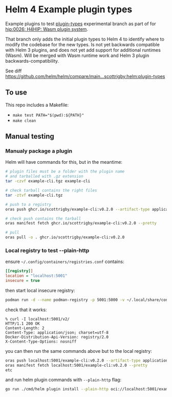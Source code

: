# Helm 4 Example plugin types

Example plugins to test [plugin-types](https://github.com/scottrigby/helm/tree/plugin-types) experimental branch as part of for [hip:0026: H4HIP: Wasm plugin system](https://github.com/helm/community/blob/main/hips/hip-0026.md).

That branch only adds the initial plugin types to Helm 4 to identify where to modify the codebase for the new types. Is not yet backwards compatible with Helm 3 plugins, and does not yet add support for additional runtimes (Wasm). Will be merged with Wasm runtime work and Helm 3 plugin backwards-compatibility.

See diff https://github.com/helm/helm/compare/main...scottrigby:helm:plugin-types

## To use

This repo includes a Makefile:

- `make test PATH="$(pwd):${PATH}"`
- `make clean`

## Manual testing

### Manualy package a plugin

Helm will have commands for this, but in the meantime:

```sh
# plugin files must be a folder with the plugin name
# and tarballed with .gz extension
tar -czvf example-cli.tgz example-cli

# check tarball contains the right files
tar -ztvf example-cli.tgz

# push to a registry
oras push ghcr.io/scottrigby/example-cli:v0.2.0 --artifact-type application/vnd.helm.plugin.v1+json example-cli.tgz

# check push contains the tarball
oras manifest fetch ghcr.io/scottrigby/example-cli:v0.2.0 --pretty

# pull
oras pull -o . ghcr.io/scottrigby/example-cli:v0.2.0
```

### Local registry to test --plain-http

ensure `~/.config/containers/registries.conf` contains:

```ini
[[registry]]
location = "localhost:5001"
insecure = true
```

then start local insecure registry:

```sh
podman run -d --name podman-registry -p 5001:5000 -v ~/.local/share/containers/registry:/var/lib/registry --restart=always registry:2
```

check that it works:

```console
% curl -I localhost:5001/v2/
HTTP/1.1 200 OK
Content-Length: 2
Content-Type: application/json; charset=utf-8
Docker-Distribution-Api-Version: registry/2.0
X-Content-Type-Options: nosniff
```

you can then run the same commands above but to the local registry:

```sh
oras push localhost:5001/example-cli:v0.2.0 --artifact-type application/vnd.helm.plugin.v1+json example-cli.tgz
oras manifest fetch localhost:5001/example-cli:v0.2.0 --pretty
etc
```

and run helm plugin commands with `--plain-http` flag:

```sh
go run ./cmd/helm plugin install --plain-http oci://localhost:5001/example-cli:v0.2.0
```
